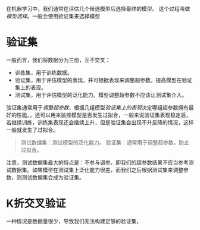 在机器学习中，我们通常在评估几个候选模型后选择最终的模型。 这个过程叫做*模型选择*。一般会使用验证集来选择模型
# 验证集
一般而言，我们将数据分为三份，互不交叉：
- 训练集，用于训练数据。
- 验证集，用于评估模型的表现，并可根据表现来调整超参数。提高模型在验证集上的表现。
- 测试集，用于评估模型的泛化能力。模型调整超参数不应该让测试集介入。

验证集通常用于*调整超参数*，根据几组模型*验证集上的表现*决定哪组超参数拥有最好的性能。，还可以用来监控模型是否发生过拟合，一般来说验证集表现稳定后，若继续训练，训练集表现还会继续上升，但是验证集会出现不升反降的情况，这样一般就发生了过拟合。

> 测试数据集：测试模型的泛化能力。
> 验证集：通常用于调整超参数，防止过拟合。

注意，测试数据集最大的特点是：不参与调参，即我们的超参数结果不应当参考测试数据集。如果模型在测试集上泛化能力很差，而我们之后根据测试集来调整参数，则测试数据集会成为验证集。

# K折交叉验证
一种情况是数据量很少，导致我们无法构建足够的验证集，